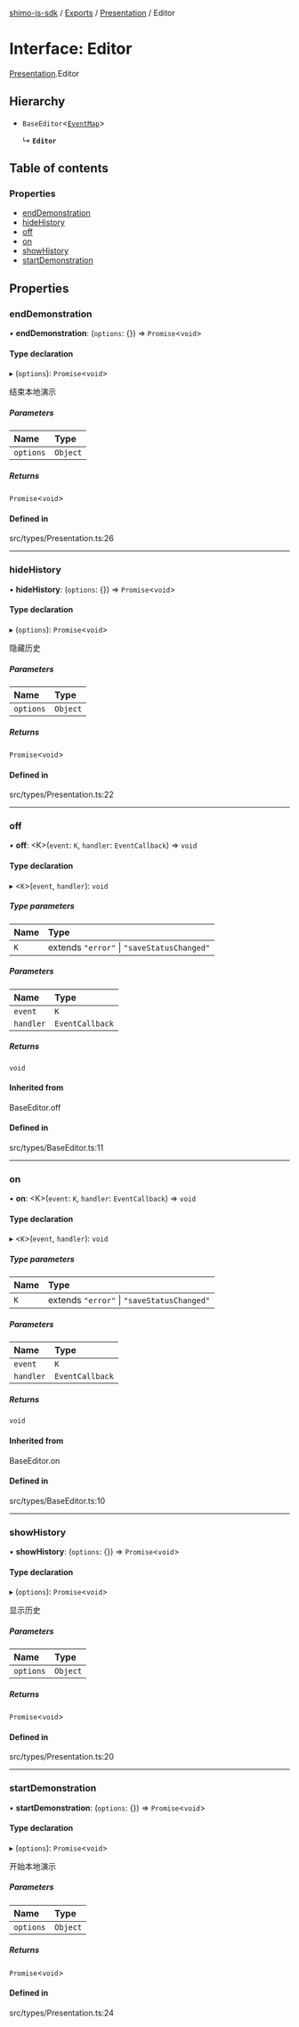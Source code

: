 [shimo-js-sdk](../README.md) / [Exports](../modules.md) / [Presentation](../modules/presentation.md) / Editor

# Interface: Editor

[Presentation](../modules/presentation.md).Editor

## Hierarchy

- `BaseEditor`<[`EventMap`](presentation.eventmap.md)\>

  ↳ **`Editor`**

## Table of contents

### Properties

- [endDemonstration](presentation.editor.md#enddemonstration)
- [hideHistory](presentation.editor.md#hidehistory)
- [off](presentation.editor.md#off)
- [on](presentation.editor.md#on)
- [showHistory](presentation.editor.md#showhistory)
- [startDemonstration](presentation.editor.md#startdemonstration)

## Properties

### endDemonstration

• **endDemonstration**: (`options`: {}) => `Promise`<`void`\>

#### Type declaration

▸ (`options`): `Promise`<`void`\>

结束本地演示

##### Parameters

| Name | Type |
| :------ | :------ |
| `options` | `Object` |

##### Returns

`Promise`<`void`\>

#### Defined in

src/types/Presentation.ts:26

___

### hideHistory

• **hideHistory**: (`options`: {}) => `Promise`<`void`\>

#### Type declaration

▸ (`options`): `Promise`<`void`\>

隐藏历史

##### Parameters

| Name | Type |
| :------ | :------ |
| `options` | `Object` |

##### Returns

`Promise`<`void`\>

#### Defined in

src/types/Presentation.ts:22

___

### off

• **off**: <K\>(`event`: `K`, `handler`: `EventCallback`) => `void`

#### Type declaration

▸ <`K`\>(`event`, `handler`): `void`

##### Type parameters

| Name | Type |
| :------ | :------ |
| `K` | extends ``"error"`` \| ``"saveStatusChanged"`` |

##### Parameters

| Name | Type |
| :------ | :------ |
| `event` | `K` |
| `handler` | `EventCallback` |

##### Returns

`void`

#### Inherited from

BaseEditor.off

#### Defined in

src/types/BaseEditor.ts:11

___

### on

• **on**: <K\>(`event`: `K`, `handler`: `EventCallback`) => `void`

#### Type declaration

▸ <`K`\>(`event`, `handler`): `void`

##### Type parameters

| Name | Type |
| :------ | :------ |
| `K` | extends ``"error"`` \| ``"saveStatusChanged"`` |

##### Parameters

| Name | Type |
| :------ | :------ |
| `event` | `K` |
| `handler` | `EventCallback` |

##### Returns

`void`

#### Inherited from

BaseEditor.on

#### Defined in

src/types/BaseEditor.ts:10

___

### showHistory

• **showHistory**: (`options`: {}) => `Promise`<`void`\>

#### Type declaration

▸ (`options`): `Promise`<`void`\>

显示历史

##### Parameters

| Name | Type |
| :------ | :------ |
| `options` | `Object` |

##### Returns

`Promise`<`void`\>

#### Defined in

src/types/Presentation.ts:20

___

### startDemonstration

• **startDemonstration**: (`options`: {}) => `Promise`<`void`\>

#### Type declaration

▸ (`options`): `Promise`<`void`\>

开始本地演示

##### Parameters

| Name | Type |
| :------ | :------ |
| `options` | `Object` |

##### Returns

`Promise`<`void`\>

#### Defined in

src/types/Presentation.ts:24

